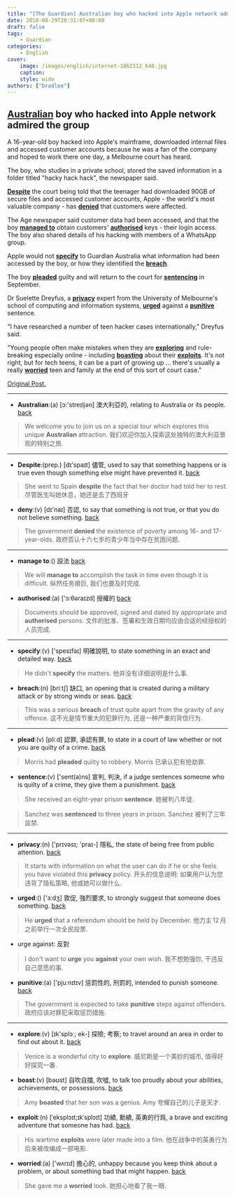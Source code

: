 ```yaml
---
title: "[The Guardian] Australian boy who hacked into Apple network admired the group"
date: 2018-08-29T20:31:07+08:00
draft: false
tags:
    - Guardian
categories:
    - English
cover:
    image: /images/english/internet-1862312_640.jpg
    caption:
    style: wide
authors: ["bradlee"]
---
```

## [**Australian**](#Australian)<a name="Australian_"></a> boy who hacked into Apple network admired the group

A 16-year-old boy hacked into Apple's mainframe, downloaded internal files and accessed customer accounts because he was a fan of the company and hoped to work there one day, a Melbourne court has heard.

The boy, who studies in a private school, stored the saved information in a folder titled "hacky hack hack", the newspaper said.

[**Despite**](#Despite)<a name="Despite_"></a> the court being told that the teenager had downloaded 90GB of secure files and accessed customer accounts, Apple - the world's most valuable company - has [**denied**](#denied)<a name="denied_"></a> that customers were affected.

The Age newspaper said customer data had been accessed, and that the boy [**managed to**](#managed_to)<a name="managed_to_"></a> obtain customers' [**authorised**](#authorised)<a name="authorised_"></a> keys - their login access. The boy also shared details of his hacking with members of a WhatsApp group.

Apple would not [**specify**](#specify)<a name="specify_"></a> to Guardian Australia what information had been accessed by the boy, or how they identified the [**breach**](#breach)<a name="breach_"></a>.

The boy [**pleaded**](#pleaded)<a name="pleaded_"></a> guilty and will return to the court for [**sentencing**](#sentencing)<a name="sentencing_"></a> in September.

Dr Suelette Dreyfus, a [**privacy**](#privacy)<a name="privacy_"></a> expert from the University of Melbourne's school of computing and information systems, [**urged**](#urged)<a name="urged_"></a> against a [**punitive**](#punitive)<a name="punitive_"></a> sentence.

"I have researched a number of teen hacker cases internationally," Dreyfus said.

"Young people often make mistakes when they are [**exploring**](#exploring)<a name="exploring_"></a> and rule-breaking especially online - including [**boasting**](#boasting)<a name="boasting_"></a> about their [**exploits**](#exploits)<a name="exploits_"></a>. It's not right, but for tech teens, it can be a part of growing up ... there's usually a really [**worried**](#worried)<a name="worried_"></a> teen and family at the end of this sort of court case."

[Original Post.](https://www.theguardian.com/australia-news/2018/aug/17/melbourne-teen-pleads-guilty-to-hacking-into-apple-network)

---
- <a name="Australian"></a>**Australian**:(a) [ɔ:'streɪljən] 澳大利亞的, relating to Australia or its people.	[back](#Australian_)

> We welcome you to join us on a special tour which explores this unique **Australian** attraction.
我们欢迎你加入探索这处独特的澳大利亚景观的特别之旅.

---
- <a name="Despite"></a>**Despite**:(prep.) [dɪ'spaɪt] 儘管, used to say that something happens or is true even though something else might have prevented it.	[back](#Despite_)

> She went to Spain **despite** the fact that her doctor had told her to rest.
尽管医生叫她休息，她还是去了西班牙

- <a name="denied"></a>**deny**:(v) [dɪ'naɪ] 否認, to say that something is not true, or that you do not believe something.	[back](#denied_)

> The government **denied** the existence of poverty among 16- and 17-year-olds.
政府否认十六七岁的青少年当中存在贫困问题.

---
- <a name="managed_to"></a>**manage to**:() 設法	[back](#managed_to_)

> We will **manage to** accomplish the task in time even though it is difficult.
纵然任务艰巨, 我们也要及时完成.

- <a name="authorised"></a>**authorised**:(a) ['ɔ:θəraɪzd] 授權的	[back](#authorised_)

> Documents should be approved, signed and dated by appropriate and **authorised** persons.
文件的批准、签署和生效日期均应由合适的经授权的人员完成.

---
- <a name="specify"></a>**specify**:(v) ['spesɪfaɪ] 明確說明, to state something in an exact and detailed way.	[back](#specify_)

> He didn't **specify** the matters.
他并没有详细说明是什么事.

- <a name="breach"></a>**breach**:(n) [briːtʃ] 缺口, an opening that is created during a military attack or by strong winds or seas.	[back](#breach_)

> This was a serious **breach** of trust quite apart from the gravity of any offence.
这不光是情节重大的犯罪行为, 还是一种严重的背信行为.

---
- <a name="pleaded"></a>**plead**:(v) [pliːd] 認罪, 承認有罪, to state in a court of law whether or not you are quilty of a crime.	[back](#pleaded_)

> Morris had **pleaded** quilty to robbery.
Morris 已承认犯有抢劫罪.

- <a name="sentencing"></a>**sentence**:(v) ['sent(ə)ns] 宣判, 判決, if a judge sentences someone who is quilty of a crime, they give them a punishment.	[back](#sentencing_)

> She received an eight-year prison **sentence**.
她被判八年徒.

> Sanchez was **sentenced** to three years in prison.
Sanchez 被判了三年监禁.

---
- <a name="privacy"></a>**privacy**:(n) ['prɪvəsɪ; 'praɪ-] 隱私, the state of being free from public attention.	[back](#privacy_)

> It starts with information on what the user can do if he or she feels you have violated this **privacy** policy.
开头的信息说明: 如果用户认为您违背了隐私策略, 他或她可以做什么.

- <a name="urged"></a>**urged**:() ['ɜːdʒ] 敦促, 強烈要求, to strongly suggest that someone does something.	[back](#urged_)

> He **urged** that a referendum should be held by December.
他力主 12 月之前举行一次全民投票.

- urge against: 反對

> I don't want to **urge** you **against** your own wish.
我不想勉强你, 干违反自己意愿的事.

- <a name="punitive"></a>**punitive**:(a) ['pjuːnɪtɪv] 惩罰性的, 刑罰的, intended to punish someone.	[back](#punitive_)

> The government is expected to take **punitive** steps against offenders.
政府应该对罪犯采取惩罚措施.

---
- <a name="exploring"></a>**explore**:(v) [ɪk'splɔː; ek-] 探險; 考察; to travel around an area in order to find out about it.	[back](#exploring_)

> Venice is a wonderful city to **explore**.
威尼斯是一个美妙的城市, 值得好好探究一番.

- <a name="boasting"></a>**boast**:(v) [bəʊst] 自吹自擂, 吹噓, to talk too proudly about your abilities, achievements, or possessions.	[back](#boasting_)

> Amy **boasted** that her son was a genius.
Amy 夸耀自己的儿子是天才.

- <a name="exploits"></a>**exploit**:(n) [ˈeksplɔɪt;ɪkˈsplɔɪt] 功績, 勳績, 英勇的行爲, a brave and exciting adventure that someone has had.	[back](#exploits_)

> His wartime **exploits** were later made into a film.
他在战争中的英勇行为后来被改编成一部电影.

- <a name="worried"></a>**worried**:(a) ['wʌrɪd] 擔心的, unhappy because you keep think about a problem, or about something bad that might happen.	[back](#worried_)

> She gave me a **worried** look.
她担心地看了我一眼.
